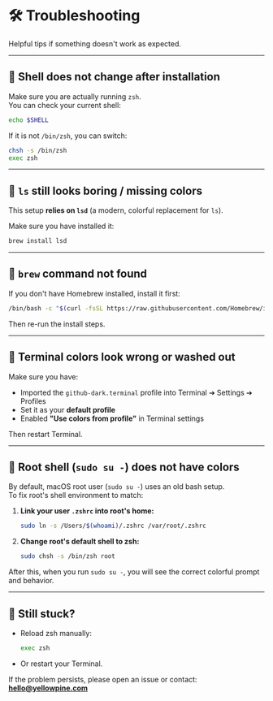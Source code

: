 # 🛠 Troubleshooting

Helpful tips if something doesn't work as expected.

---

## 🔵 Shell does not change after installation

Make sure you are actually running `zsh`.  
You can check your current shell:

```bash
echo $SHELL
```

If it is not `/bin/zsh`, you can switch:

```bash
chsh -s /bin/zsh
exec zsh
```

---

## 🔵 `ls` still looks boring / missing colors

This setup **relies on `lsd`** (a modern, colorful replacement for `ls`).

Make sure you have installed it:

```bash
brew install lsd
```

---

## 🔵 `brew` command not found

If you don't have Homebrew installed, install it first:

```bash
/bin/bash -c "$(curl -fsSL https://raw.githubusercontent.com/Homebrew/install/HEAD/install.sh)"
```

Then re-run the install steps.

---

## 🔵 Terminal colors look wrong or washed out

Make sure you have:

- Imported the `github-dark.terminal` profile into Terminal ➔ Settings ➔ Profiles
- Set it as your **default profile**
- Enabled **"Use colors from profile"** in Terminal settings

Then restart Terminal.

---

## 🔵 Root shell (`sudo su -`) does not have colors

By default, macOS root user (`sudo su -`) uses an old bash setup.  
To fix root's shell environment to match:

1. **Link your user `.zshrc` into root's home:**

    ```bash
    sudo ln -s /Users/$(whoami)/.zshrc /var/root/.zshrc
    ```

2. **Change root's default shell to zsh:**

    ```bash
    sudo chsh -s /bin/zsh root
    ```

After this, when you run `sudo su -`, you will see the correct colorful prompt and behavior.

---

## 🧹 Still stuck?

- Reload zsh manually:

    ```bash
    exec zsh
    ```

- Or restart your Terminal.

If the problem persists, please open an issue or contact: **<hello@yellowpine.com>**
